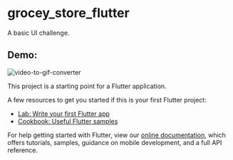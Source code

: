 # grocey_store_flutter

A basic UI challenge.

## Demo:

![video-to-gif-converter](https://user-images.githubusercontent.com/40029149/130257547-a89e35ef-5505-4e87-a303-4998207fba96.gif)


This project is a starting point for a Flutter application.

A few resources to get you started if this is your first Flutter project:

- [Lab: Write your first Flutter app](https://flutter.dev/docs/get-started/codelab)
- [Cookbook: Useful Flutter samples](https://flutter.dev/docs/cookbook)

For help getting started with Flutter, view our
[online documentation](https://flutter.dev/docs), which offers tutorials,
samples, guidance on mobile development, and a full API reference.
